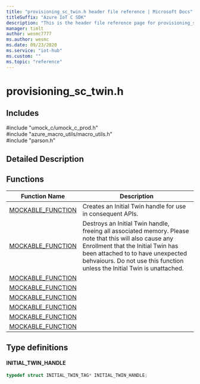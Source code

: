 ```yaml
---                             
title: "provisioning_sc_twin.h header file reference | Microsoft Docs" 
titleSuffix: "Azure IoT C SDK"            
description: "This is the header file reference page for provisioning_sc_twin.h in the Azure IoT C SDK. This SDK is used with Azure IoT Hub and Azure IoT Hub Device Provisioning Service"            
manager: timlt                 
author: wesmc7777              
ms.author: wesmc               
ms.date: 09/23/2020                    
ms.service: "iot-hub"             
ms.custom: ""                
ms.topic: "reference"        
---                            
```


# provisioning_sc_twin.h 

## Includes

\#include "umock_c/umock_c_prod.h"  
\#include "azure_macro_utils/macro_utils.h"  
\#include "parson.h"  

## Detailed Description

## Functions

Function Name                  | Description                                
--------------------------------|---------------------------------------------
[MOCKABLE_FUNCTION](./provisioning-sc-twin-h/mockable-function.md)            | Creates an Initial Twin handle for use in consequent APIs.
[MOCKABLE_FUNCTION](./provisioning-sc-twin-h/mockable-function.md)            | Destroys an Initial Twin handle, freeing all associated memory. Please note that this will also cause any Enrollment that the Initial Twin has been attached to to have unexpected behvaiours. Do not use this function unless the Initial Twin is unattached.
[MOCKABLE_FUNCTION](./provisioning-sc-twin-h/mockable-function.md)            | 
[MOCKABLE_FUNCTION](./provisioning-sc-twin-h/mockable-function.md)            | 
[MOCKABLE_FUNCTION](./provisioning-sc-twin-h/mockable-function.md)            | 
[MOCKABLE_FUNCTION](./provisioning-sc-twin-h/mockable-function.md)            | 
[MOCKABLE_FUNCTION](./provisioning-sc-twin-h/mockable-function.md)            | 
[MOCKABLE_FUNCTION](./provisioning-sc-twin-h/mockable-function.md)            | 

## Type definitions

#### INITIAL_TWIN_HANDLE

```C
typedef struct INITIAL_TWIN_TAG* INITIAL_TWIN_HANDLE;
```

